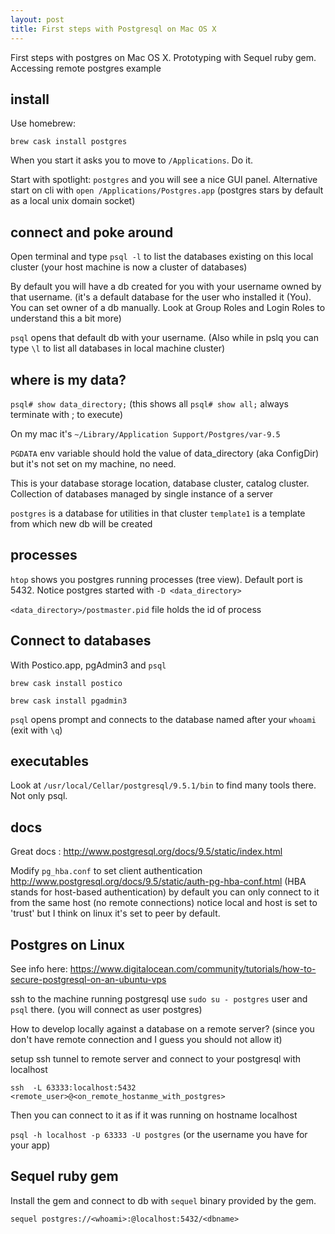 ```yaml
---
layout: post
title: First steps with Postgresql on Mac OS X
---
```


First steps with postgres on Mac OS X. Prototyping with Sequel ruby gem. Accessing remote postgres example

## install

Use homebrew:

`brew cask install postgres`

When you start it asks you to move to `/Applications`. Do it.

Start with spotlight: `postgres` and you will see a nice GUI panel. Alternative start on cli with  `open /Applications/Postgres.app` (postgres stars by default as a local unix domain socket)

## connect and poke around

Open terminal and type `psql -l` to list the databases existing on this local cluster (your host machine is now a cluster of databases)

By default you will have a db created for you with your username owned by that username. (it's a default database for the user who installed it (You). You can set owner of a db manually. Look at Group Roles and Login Roles to understand this a bit more)

`psql` opens that default db with your username. (Also  while in pslq you can type `\l` to list all databases in local machine cluster)

## where is my data?

`psql# show data_directory;` (this shows all `psql# show all;` always terminate with ; to execute)

On my mac it's
`~/Library/Application Support/Postgres/var-9.5`

`PGDATA` env variable should hold the value of data_directory (aka ConfigDir) but it's not set on my machine, no need.

This is your database storage location, database cluster, catalog cluster. Collection of databases managed by single instance of a server

`postgres` is a database for utilities in that cluster
`template1` is a template from which new db will be created

## processes

`htop` shows you postgres running processes (tree view). Default port is 5432. Notice postgres started with `-D <data_directory>`

`<data_directory>/postmaster.pid` file holds the id of process

## Connect to databases

With Postico.app, pgAdmin3 and `psql`

`brew cask install postico`

`brew cask install pgadmin3`

`psql` opens prompt and connects to the database named after your `whoami` (exit with `\q`)

## executables

Look at `/usr/local/Cellar/postgresql/9.5.1/bin` to find many tools there. Not only psql.


## docs

Great docs : http://www.postgresql.org/docs/9.5/static/index.html

Modify `pg_hba.conf` to set client authentication http://www.postgresql.org/docs/9.5/static/auth-pg-hba-conf.html
(HBA stands for host-based authentication) by default you can only connect to it from the same host (no remote connections) notice local and host is set to 'trust' but I think on linux it's set to peer by default.

## Postgres on Linux

See info here: https://www.digitalocean.com/community/tutorials/how-to-secure-postgresql-on-an-ubuntu-vps

ssh to the machine running postgresql use `sudo su - postgres` user and `psql` there. (you will connect as user postgres)

How to develop locally against a database on a remote server? (since you don't have remote connection and I guess you should not allow it)

setup ssh tunnel to remote server and connect to your postgresql with localhost


`ssh  -L 63333:localhost:5432 <remote_user>@<on_remote_hostanme_with_postgres>`

Then you can connect to it as if it was running on hostname localhost

`psql -h localhost -p 63333 -U postgres` (or the username you have for your app)


## Sequel ruby gem

Install the gem and connect to db with `sequel` binary provided by the gem.

`sequel postgres://<whoami>:@localhost:5432/<dbname>`
